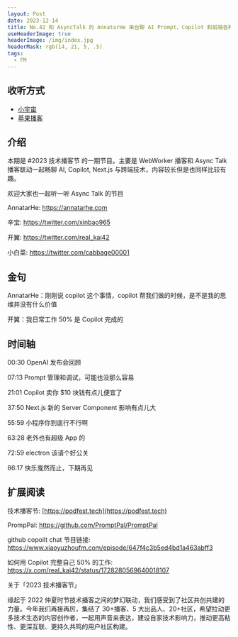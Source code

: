```yaml
---
layout: Post
date: 2023-12-14
title: No.42 和 AsyncTalk 的 AnnatarHe 串台聊 AI Prompt、Copilot 和前端各种踩坑经历
useHeaderImage: true
headerImage: /img/index.jpg
headerMask: rgb(14, 21, 5, .5)
tags:
  - FM
---
```


## 收听方式

- [小宇宙](https://www.xiaoyuzhoufm.com/episode/6579d7d120d779b49d6a88dd)
- [苹果播客](https://podcasts.apple.com/cn/podcast/web-worker-%E5%89%8D%E7%AB%AF%E7%A8%8B%E5%BA%8F%E5%91%98%E9%83%BD%E7%88%B1%E5%90%AC/id1586927144?i=1000638492776)

## 介绍

本期是 #2023 技术播客节 的一期节目。主要是 WebWorker 播客和 Async Talk 播客联动一起畅聊 AI, Copilot, Next.js 与跨端技术，内容较长但是也同样比较有趣。

欢迎大家也一起听一听 Async Talk 的节目

AnnatarHe: https://annatarhe.com

辛宝: https://twitter.com/xinbao965

开翼: https://twitter.com/real_kai42

小白菜: https://twitter.com/cabbage00001

## 金句

AnnatarHe：刚刚说 copilot 这个事情，copilot 帮我们做的时候，是不是我的思维并没有什么价值

开翼：我日常工作 50% 是 Copilot 完成的

## 时间轴

00:30 OpenAI 发布会回顾

07:13 Prompt 管理和调试，可能也没那么容易

21:01 Copilot 卖你 $10 块钱有点儿便宜了

37:50 Next.js 新的 Server Component 影响有点儿大

55:59 小程序你到底行不行啊

63:28 老外也有超级 App 的

72:59 electron 该请个好公关

86:17 快乐戛然而止，下期再见

## 扩展阅读

技术播客节: [https://podfest.tech](https://podfest.tech)

PrompPal: https://github.com/PromptPal/PromptPal

github copoilt chat 节目链接: https://www.xiaoyuzhoufm.com/episode/647f4c3b5ed4bd1a463abff3

如何用 Copilot 完整自己 50% 的工作: https://x.com/real_kai42/status/1728280569640018107

关于「2023 技术播客节」

缘起于 2022 仲夏时节技术播客之间的梦幻联动，我们感受到了社区共创共建的力量。今年我们再接再厉，集结了 30+播客、5 大出品人、20+社区，希望拉动更多技术生态的内容创作者，一起用声音来表达，建设自家技术影响力，推动更高粘性、更深互联、更持久共鸣的用户社区构建。

